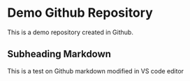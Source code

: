 # Demo Github Repository

This is a demo repository created in Github.

## Subheading Markdown

This is a test on Github markdown modified in VS code editor
